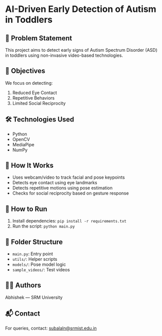 # AI-Driven Early Detection of Autism in Toddlers

## 📌 Problem Statement
This project aims to detect early signs of Autism Spectrum Disorder (ASD) in toddlers using non-invasive video-based technologies.

## 🎯 Objectives
We focus on detecting:
1. Reduced Eye Contact
2. Repetitive Behaviors
3. Limited Social Reciprocity

## 🛠️ Technologies Used
- Python
- OpenCV
- MediaPipe
- NumPy

## 🧠 How It Works
- Uses webcam/video to track facial and pose keypoints
- Detects eye contact using eye landmarks
- Detects repetitive motions using pose estimation
- Checks for social reciprocity based on gesture response

## 🚀 How to Run
1. Install dependencies: `pip install -r requirements.txt`
2. Run the script: `python main.py`

## 📁 Folder Structure
- `main.py`: Entry point
- `utils/`: Helper scripts
- `models/`: Pose model logic
- `sample_videos/`: Test videos

## 🧑‍💻 Authors
Abhishek — SRM University

## 📬 Contact
For queries, contact: subalaln@srmist.edu.in
